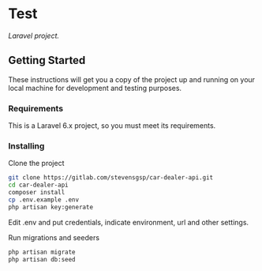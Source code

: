 
# Test

_Laravel project._

## Getting Started

These instructions will get you a copy of the project up and running on your local machine for development and testing purposes.

### Requirements

This is a Laravel 6.x project, so you must meet its requirements.

### Installing

Clone the project

```bash
git clone https://gitlab.com/stevensgsp/car-dealer-api.git
cd car-dealer-api
composer install
cp .env.example .env
php artisan key:generate
```

Edit .env and put credentials, indicate environment, url and other settings.

Run migrations and seeders

```bash
php artisan migrate
php artisan db:seed
```
